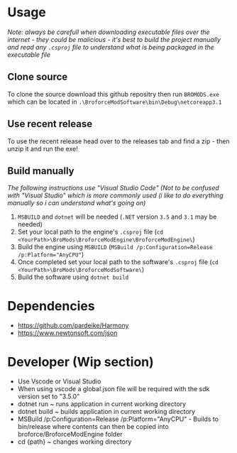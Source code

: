 # Usage
_Note: always be carefull when downloading executable files over the internet - they could be malicious - it's best to build the project manually and read any `.csproj` file to understand what is being packaged in the executable file_

## Clone source
To clone the source download this github repositry then run `BROMODS.exe` which can be located in `.\BroforceModSoftware\bin\Debug\netcoreapp3.1`
## Use recent release
To use the recent release head over to the releases tab and find a zip - then unzip it and run the exe!
## Build manually
_The following instructions use "Visual Studio Code" (Not to be confused with "Visual Studio" which is more commonly used (i like to do everything manually so i can understand what's going on)_

1. `MSBUILD` and `dotnet` will be needed (`.NET` version `3.5` and `3.1` may be needed)
2. Set your local path to the engine's `.csproj` file (`cd <YourPath>\BroMods\BroforceModEngine\BroforceModEngine\`)
3. Build the engine using `MSBUILD` (`MSBuild /p:Configuration=Release /p:Platform="AnyCPU"`)
4. Once completed set your local path to the software's `.csproj` file (`cd <YourPath>\BroMods\BroforceModSoftware\`)
5. Build the software using `dotnet build`

# Dependencies
- https://github.com/pardeike/Harmony
- https://www.newtonsoft.com/json

# Developer (Wip section)
- Use Vscode or Visual Studio
- When using vscode a global.json file will be required with the sdk version set to "3.5.0"
- dotnet run ~ runs application in current working directory
- dotnet build ~ builds application in current working directory
- MSBuild /p:Configuration=Release /p:Platform="AnyCPU" - Builds to bin/release where contents can then be copied into broforce/BroforceModEngine folder
- cd {path} ~ changes working directory
